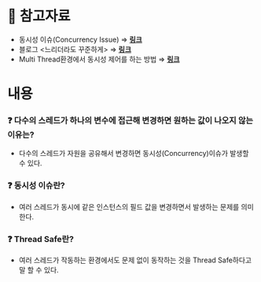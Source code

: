 # 🔗 참고자료

- 동시성 이슈(Concurrency Issue) ⇒  [**링크**](https://techvu.dev/143)
- 블로그 <느리더라도 꾸준하게> ⇒ [**링크**](https://steady-coding.tistory.com/554)
- Multi Thread환경에서 동시성 제어를 하는 방법 ⇒ [**링크**](https://deveric.tistory.com/104)

# 내용

### ❓ 다수의 스레드가 하나의 변수에 접근해 변경하면 원하는 값이 나오지 않는 이유는?

- 다수의 스레드가 자원을 공유해서 변경하면 동시성(Concurrency)이슈가 발생할 수 있다.

### ❓ 동시성 이슈란?

- 여러 스레드가 동시에 같은 인스턴스의 필드 값을 변경하면서 발생하는 문제를 의미한다.

### ❓ Thread Safe란?

- 여러 스레드가 작동하는 환경에서도 문제 없이 동작하는 것을 Thread Safe하다고 말 할 수 있다.